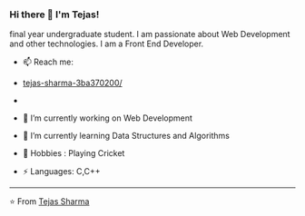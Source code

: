 ### Hi there 👋 I'm Tejas!
final year undergraduate student. I am passionate about Web Development and other technologies. I am a Front End Developer.

- 📫 Reach me: 
- [tejas-sharma-3ba370200/](https://www.linkedin.com/in/tejas-sharma-3ba370200/)
- 


- 🔭 I’m currently working on Web Development
- 🌱 I’m currently learning Data Structures and Algorithms
- 💬 Hobbies : Playing Cricket
-  ⚡ Languages: C,C++


---

⭐️ From [Tejas Sharma](https://github.com/tejas09012002)

